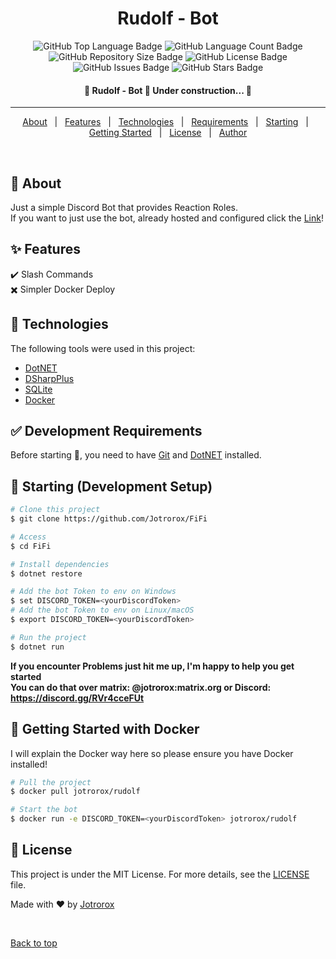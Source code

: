 <h1 align="center">Rudolf - Bot</h1>

<p align="center">
  <img src="https://img.shields.io/github/languages/top/jotrorox/rr_bot?style=flat-square" alt="GitHub Top Language Badge">
  <img src="https://img.shields.io/github/languages/count/jotrorox/rr_bot?style=flat-square" alt="GitHub Language Count Badge">
  <img src="https://img.shields.io/github/repo-size/jotrorox/rr_bot?style=flat-square" alt="GitHub Repository Size Badge">
  <img src="https://img.shields.io/github/license/jotrorox/rr_bot?style=flat-square" alt="GitHub License Badge">
  <img src="https://img.shields.io/github/issues/jotrorox/rr_bot?style=flat-square" alt="GitHub Issues Badge">
  <img src="https://img.shields.io/github/stars/jotrorox/rr_bot?style=flat-square" alt="GitHub Stars Badge">
</p>

<!-- Status -->

<h4 align="center"> 
	🚧  Rudolf - Bot 🚀 Under construction...  🚧
</h4> 

<hr>

<p align="center">
  <a href="#dart-about">About</a> &#xa0; | &#xa0; 
  <a href="#sparkles-features">Features</a> &#xa0; | &#xa0;
  <a href="#rocket-technologies">Technologies</a> &#xa0; | &#xa0;
  <a href="#white_check_mark-requirements">Requirements</a> &#xa0; | &#xa0;
  <a href="#checkered_flag-starting">Starting</a> &#xa0; | &#xa0;
  <a href="#dash-getting-started">Getting Started</a> &#xa0; | &#xa0;
  <a href="#memo-license">License</a> &#xa0; | &#xa0;
  <a href="https://github.com/jotrorox" target="_blank">Author</a>
</p>

<br>

## :dart: About ##

Just a simple Discord Bot that provides Reaction Roles.\
If you want to just use the bot, already hosted and configured click the <a href="https://discord.com/oauth2/authorize?client_id=1222674134744694885&permissions=36700160&scope=bot+applications.commands" target="_blank">Link</a>!

## :sparkles: Features ##

:heavy_check_mark: Slash Commands\
:heavy_multiplication_x: Simpler Docker Deploy

## :rocket: Technologies ##

The following tools were used in this project:

- [DotNET](https://dotnet.microsoft.com/en-us/)
- [DSharpPlus](https://github.com/DSharpPlus/DSharpPlus)
- [SQLite](https://www.sqlite.org/)
- [Docker](https://docker.com)


## :white_check_mark: Development Requirements ##

Before starting :checkered_flag:, you need to have [Git](https://git-scm.com) and [DotNET](https://dotnet.microsoft.com/en-us/) installed.

## :checkered_flag: Starting (Development Setup) ##

```bash
# Clone this project
$ git clone https://github.com/Jotrorox/FiFi

# Access
$ cd FiFi

# Install dependencies
$ dotnet restore

# Add the bot Token to env on Windows
$ set DISCORD_TOKEN=<yourDiscordToken>
# Add the bot Token to env on Linux/macOS
$ export DISCORD_TOKEN=<yourDiscordToken>

# Run the project
$ dotnet run
```

**If you encounter Problems just hit me up, I'm happy to help you get started**\
**You can do that over matrix: @jotrorox:matrix.org or Discord: https://discord.gg/RVr4cceFUt** 

## :dash: Getting Started with Docker ##

I will explain the Docker way here so please ensure you have Docker installed!
```bash
# Pull the project
$ docker pull jotrorox/rudolf

# Start the bot
$ docker run -e DISCORD_TOKEN=<yourDiscordToken> jotrorox/rudolf
```

## :memo: License ##

This project is under the MIT License. For more details, see the [LICENSE](LICENSE) file.


Made with :heart: by <a href="https://github.com/jotrorox" target="_blank">Jotrorox</a>

&#xa0;

<a href="#top">Back to top</a>
